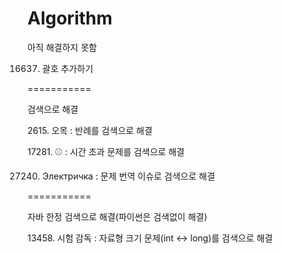 # Algorithm

아직 해결하지 못함

16637. 괄호 추가하기

===========

검색으로 해결

2615. 오목 : 반례를 검색으로 해결

17281. ⚾ : 시간 초과 문제를 검색으로 해결

27240. Электричка : 문제 번역 이슈로 검색으로 해결

===========

자바 한정 검색으로 해결(파이썬은 검색없이 해결)

13458. 시험 감독 : 자료형 크기 문제(int <-> long)를 검색으로 해결
